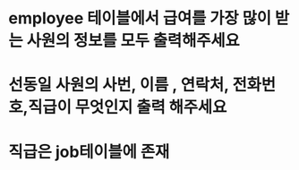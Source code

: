 # employee 테이블에서 급여를 가장 많이 받는 사원의 정보를 모두 출력해주세요

# 선동일 사원의 사번, 이름 , 연락처, 전화번호,직급이 무엇인지 출력 해주세요
# 직급은 job테이블에 존재 